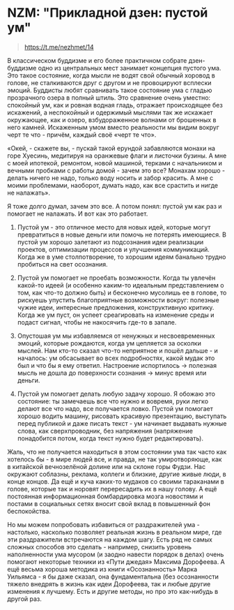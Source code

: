 # NZM: "Прикладной дзен: пустой ум"
> https://t.me/nezhmet/14

В классическом буддизме и его более практичном собрате дзен-буддизме одно из центральных мест занимает концепция пустого ума. Это такое состояние, когда мысли не водят свой обычный хоровод в голове, не сталкиваются друг с другом и не провоцируют всплески эмоций. Буддисты любят сравнивать такое состояние ума с гладью прозрачного озера в полный штиль. Это сравнение очень уместно: спокойный ум, как и ровная водная гладь, отражает происходящее без искажений, а неспокойный и одержимый мыслями так же искажает окружающее, как и озеро, взбудораженное волнами от брошенных в него камней. Искаженным умом вместо реальности мы видим вокруг черт те что - причём, каждый своё «черт те что».

«Окей, - скажете вы, - пускай такой ерундой забавляются монахи на горе Хуесинь, медитируя на оранжевые флаги и листочки бузины. А мне с моей ипотекой, ремонтом, новой машиной, терками с начальником и вечными пробками с работы домой - зачем это все? Монахам хорошо - делать ничего не надо, только воду носить и забор красить. А мне с моими проблемами, наоборот, думать надо, как все срастить и нигде не налажать».

Я тоже долго думал, зачем это все. А потом понял: пустой ум как раз и помогает не налажать. И вот как это работает.

1. Пустой ум - это отличное место для новых идей, которые могут превратиться в новые деньги или помочь не потерять имеющиеся. В пустой ум хорошо залетают из подсознания идеи реализации проектов, оптимизации процессов и улучшения коммуникаций. Когда же в уме столпотворение, то хорошим идеям банально трудно пробиться на свет осознания.

2. Пустой ум помогает не проебать возможности. Когда ты увлечён какой-то идеей (и особенно каким-то идеальным представлением о том, как что-то должно быть) и бесконечно мусолишь ее в голове, то рискуешь упустить благоприятные возможности вокруг: полезные чужие идеи, интересные предложения, конструктивную критику. Когда же ум пуст, он успеет среагировать на изменение среды и подаст сигнал, чтобы не накосячить где-то в запале.

3. Опустошая ум мы избавляемся от ненужных и несвоевременных эмоций, которые рождаются, когда ум цепляется за осколки мыслей. Нам кто-то сказал что-то неприятное и пошёл дальше - и началось: ум обсасывает во всех подробностях, какой мудак это был и что бы я ему ответил. Настроение испортилось -> полезная мысль не дошла до поверхности сознания -> минус время или деньги.

4. Пустой ум помогает делать любую задачу хорошо. Я обожаю это состояние: ты замечаешь все что нужно и вовремя, руки легко делают все что надо, все получается ловко. Пустой ум помогает хорошо водить машину, рисовать красивую презентацию, выступать перед публикой и даже писать текст - ум начинает выдавать нужные слова, как сверхпроводник, без напряжения (напряжение понадобится потом, когда текст нужно будет редактировать).

Жаль, что не получается находиться в этом состоянии ума так часто как хотелось бы - в мире людей все, и правда, не так умиротворяюще, как в китайской вечнозелёной долине или на склоне горы Фудзи. Нас окружают соблазны, реклама, коллеги и близкие, другие живые люди, в конце концов. Да ещё и куча каких-то мудаков со своими тараканами в голове, которые так и норовят перересадить их в нашу голову. А ещё постоянная информационная бомбардировка мозга новостями и постами в социальных сетях вносит свой вклад в повышенный фон беспокойства.

Но мы можем попробовать избавиться от раздражителей ума - настолько, насколько позволяет реальная жизнь в реальном мире, где эти раздражители встречаются на каждом шагу. Есть ряд не самых сложных способов это сделать - например, снизить уровень наполненности ума мусором (и заодно навести порядок в делах) очень помогают некоторые техники из «Пути джедая» Максима Дорофеева. А ещё весьма хороша методика из книги «Осознанность» Марка Уильямса - я бы даже сказал, она фундаментальна (без осознанности тяжело внедрять в жизнь как идеи Дорофеева, так и любые другие изменения к лучшему. Есть и другие методы, но про это как-нибудь в другой раз.
